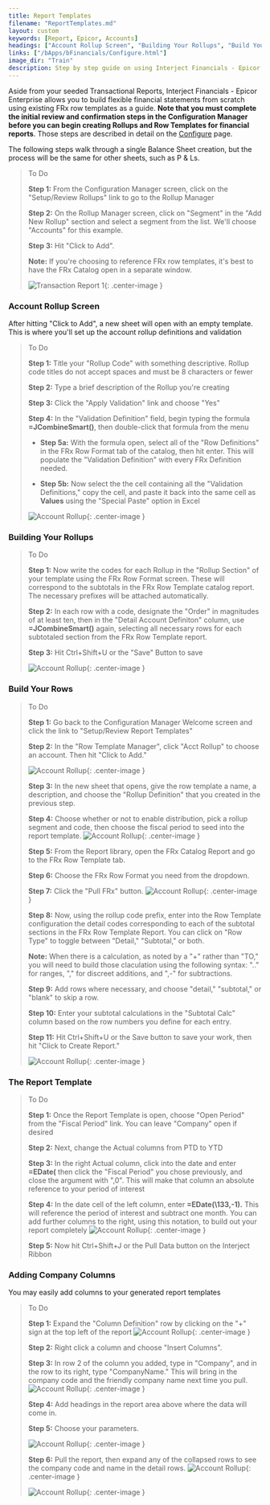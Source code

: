 ```yaml
---
title: Report Templates
filename: "ReportTemplates.md"
layout: custom
keywords: [Report, Epicor, Accounts]
headings: ["Account Rollup Screen", "Building Your Rollups", "Build Your Rows", "The Report Template", "Adding Company Columns"]
links: ["/bApps/bFinancials/Configure.html"]
image_dir: "Train"
description: Step by step guide on using Interject Financials - Epicor Enterprise financial report templates.
---
```


Aside from your seeded Transactional Reports, Interject Financials - Epicor Enterprise allows you to build flexible financial statements from scratch using existing FRx row templates as a guide. **Note that you must complete the initial review and confirmation steps in the Configuration Manager before you can begin creating Rollups and Row Templates for financial reports**. Those steps are described in detail on the [Configure](/bApps/bFinancials/Configure.html) page.

The following steps walk through a single Balance Sheet creation, but the process will be the same for other sheets, such as P & Ls.

> To Do
>
> **Step 1:** From the Configuration Manager screen, click on the "Setup/Review Rollups" link to go to the Rollup Manager
>
> **Step 2:** On the Rollup Manager screen, click on "Segment" in the "Add New Rollup" section and select a segment from the list. We'll choose "Accounts" for this example.
>
> **Step 3:**  Hit "Click to Add".
>
> **Note:** If you're choosing to reference FRx row templates, it's best to have the FRx Catalog open in a separate window.
>
> ![Transaction Report 1](/images/Train/BuildReport1.png){: .center-image }
>
>

### Account Rollup Screen

After hitting "Click to Add", a new sheet will open with an empty template. This is where you'll set up the account rollup definitions and validation 

> To Do
>
> **Step 1:** Title your "Rollup Code" with something descriptive. Rollup code titles do not accept spaces and must be 8 characters or fewer
>
> **Step 2:** Type a brief description of the Rollup you're creating
>
> **Step 3:** Click the "Apply Validation" link and choose "Yes"
>
> **Step 4:** In the "Validation Definition" field, begin typing the formula **=JCombineSmart\(\)**, then double-click that formula from the menu
>
>  - **Step 5a:** With the formula open, select all of the "Row Definitions" in the FRx Row Format tab of the catalog, then hit enter. This will populate the "Validation Definition" with every FRx Definition needed.
>
>  - **Step 5b:** Now select the the cell containing all the "Validation Definitions," copy the cell, and paste it back into the same cell as **Values** using the "Special Paste" option in Excel
>
> ![Account Rollup](/images/Train/AcctRollupNew.png){: .center-image }
>

### Building Your Rollups

> To Do
>
> **Step 1:** Now write the codes for each Rollup in the "Rollup Section" of your template using the FRx Row Format screen. These will correspond to the subtotals in the FRx Row Template catalog report. The necessary prefixes will be attached automatically.
>
> **Step 2:** In each row with a code, designate the "Order" in magnitudes of at least ten, then in the "Detail Account Definiton" column, use **=JCombineSmart\(\)** again, selecting all necessary rows for each subtotaled section from the FRx Row Template report.
>
> **Step 3:** Hit Ctrl+Shift+U or the "Save" Button to save
>
>  ![Account Rollup](/images/Train/AcctRollup2.png){: .center-image }
>

### Build Your Rows

> To Do
>
> **Step 1:** Go back to the Configuration Manager Welcome screen and click the link to "Setup/Review Report Templates"
>
> **Step 2:** In the "Row Template Manager", click "Acct Rollup" to choose an account. Then hit "Click to Add."
>
> ![Account Rollup](/images/Train/BuildRow.png){: .center-image }
>
> **Step 3:** In the new sheet that opens, give the row template a name, a description, and choose the "Rollup Definition" that you created in the previous step.
>
> **Step 4:** Choose whether or not to enable distribution, pick a rollup segment and code, then choose the fiscal period to seed into the report template. 
> ![Account Rollup](/images/Train/RowTemp4.png){: .center-image }
>
> **Step 5:** From the Report library, open the FRx Catalog Report and go to the FRx Row Template tab.
>
> **Step 6:** Choose the FRx Row Format you need from the dropdown.
>
> **Step 7:** Click the "Pull FRx" button.
> ![Account Rollup](/images/Train/FRxCatalogRowTemp.png){: .center-image }
>
> **Step 8:** Now, using the rollup code prefix, enter into the Row Template configuration the detail codes corresponding to each of the subtotal sections in the FRx Row Template Report. You can click on "Row Type" to toggle between "Detail," "Subtotal," or both.
>
> **Note:** When there is a calculation, as noted by a "+" rather than "TO," you will need to build those claculation using the following syntax: ".." for ranges, "," for discreet additions, and ",-" for subtractions.
>
> **Step 9:** Add rows where necessary, and choose "detail," "subtotal," or "blank" to skip a row.
>
> **Step 10:** Enter your subtotal calculations in the "Subtotal Calc" column based on the row numbers you define for each entry.
>
> **Step 11:** Hit Ctrl+Shift+U or the Save button to save your work, then hit "Click to Create Report."
>
> ![Account Rollup](/images/Train/rowtemp2c.png){: .center-image }
>
>

### The Report Template

> To Do
>
> **Step 1:** Once the Report Template is open, choose "Open Period" from the "Fiscal Period" link. You can leave "Company" open if desired
>
> **Step 2:** Next, change the Actual columns from PTD to YTD
>
> **Step 3:** In the right Actual column, click into the date and enter **=EDate\(** then click the "Fiscal Period" you chose previously, and close the argument with ",0". This will make that column an absolute reference to your period of interest
>
> **Step 4:** In the date cell of the left column, enter **=EDate\(\133,-1\).** This will reference the period of interest and subtract one month. You can add further columns to the right, using this notation, to build out your report completely
> ![Account Rollup](/images/Train/ReportTemp.png){: .center-image }
>
> **Step 5:** Now hit Ctrl+Shift+J or the Pull Data button on the Interject Ribbon
>

### Adding Company Columns
You may easily add columns to your generated report templates 

> To Do
>
> **Step 1:** Expand the "Column Definition" row by clicking on the "+" sign at the top left of the report
> ![Account Rollup](/images/Train/DropRow.png){: .center-image }
> 
> **Step 2:** Right click a column and choose "Insert Columns". 
> 
> **Step 3:** In row 2 of the column you added, type in "Company", and in the row to its right, type "CompanyName." This will bring in the company code and the friendly company name next time you pull.
> ![Account Rollup](/images/Train/TypeName.png){: .center-image }
>
> **Step 4:** Add headings in the report area above where the data will come in.
>
> **Step 5:** Choose your parameters.
>
> ![Account Rollup](/images/Train/HeaderNames.png){: .center-image }
>
> **Step 6:** Pull the report, then expand any of the collapsed rows to see the company code and name in the detail rows.
> ![Account Rollup](/images/Train/ShowDetail.png){: .center-image }
>
> ![Account Rollup](/images/Train/DetailShot.png){: .center-image }
>

